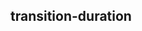 ## transition-duration


<!-- CSSJSON.transition-duration.description -->

<!-- CSSJSON.transition-duration.syntax -->

<!-- CSSJSON.transition-duration.values -->

<!-- CSSJSON.transition-duration.defaultValue -->

<!-- CSSJSON.transition-duration.unixTags -->

<!-- CSSJSON.transition-duration.compatibility -->

<!-- CSSJSON.transition-duration.reference -->